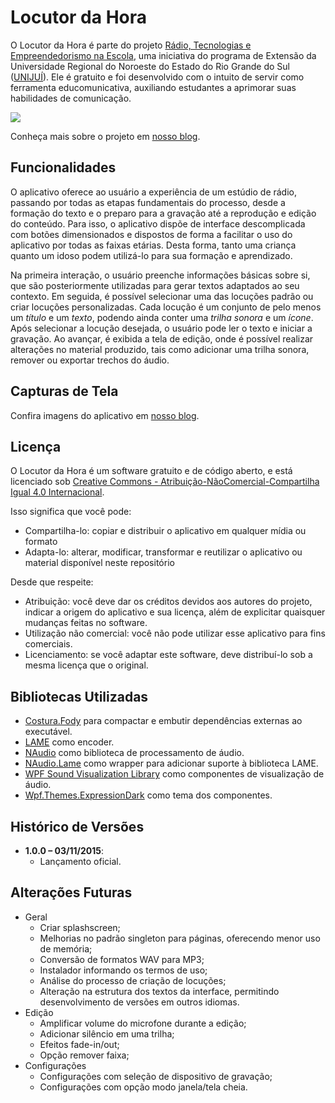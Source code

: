# Locutor da Hora

O Locutor da Hora é parte do projeto [Rádio, Tecnologias e Empreendedorismo na Escola](http://www.unijui.edu.br/extensao/relacao-de-projetos), uma iniciativa do programa de Extensão da Universidade Regional do Noroeste do Estado do Rio Grande do Sul ([UNIJUÍ](http://www.unijui.edu.br/)). Ele é gratuito e foi desenvolvido com o intuito de servir como ferramenta educomunicativa, auxiliando estudantes a aprimorar suas habilidades de comunicação.

![](http://locutordahora.unijui.edu.br/wp-content/uploads/2015/09/screenshot.1-min.png)

Conheça mais sobre o projeto em [nosso blog](locutordahora.unijui.edu.br).

## Funcionalidades
O aplicativo oferece ao usuário a experiência de um estúdio de rádio, passando por todas as etapas fundamentais do processo, desde a formação do texto e o preparo para a gravação até a reprodução e edição do conteúdo. Para isso, o aplicativo dispõe de interface descomplicada com botões dimensionados e dispostos de forma a facilitar o uso do aplicativo por todas as faixas etárias. Desta forma, tanto uma criança quanto um idoso podem utilizá-lo para sua formação e aprendizado. 

Na primeira interação, o usuário preenche informações básicas sobre si, que são posteriormente utilizadas para gerar textos adaptados ao seu contexto. Em seguida, é possível selecionar uma das locuções padrão ou criar locuções personalizadas. Cada locução é um conjunto de pelo menos um *título* e um *texto*, podendo ainda conter uma *trilha sonora* e um *ícone*. Após selecionar a locução desejada, o usuário pode ler o texto e iniciar a gravação. Ao avançar, é exibida a tela de edição, onde é possível realizar  alterações no material produzido, tais como adicionar uma trilha sonora, remover ou exportar trechos do áudio.

## Capturas de Tela
Confira imagens do aplicativo em [nosso blog](http://locutordahora.unijui.edu.br/o-software/).

## Licença
O Locutor da Hora é um software gratuito e de código aberto, e está licenciado sob [Creative Commons - Atribuição-NãoComercial-Compartilha Igual 4.0 Internacional](http://creativecommons.org/licenses/by-nc-sa/4.0/). 

Isso significa que você pode:
* Compartilha-lo: copiar e distribuir o aplicativo em qualquer mídia ou formato
* Adapta-lo: alterar, modificar, transformar e reutilizar o aplicativo ou material disponível neste repositório

Desde que respeite:
* Atribuição: você deve dar os créditos devidos aos autores do projeto, indicar a origem do aplicativo e sua licença, além de explicitar quaisquer mudanças feitas no software.
* Utilização não comercial: você não pode utilizar esse aplicativo para fins comerciais.
* Licenciamento: se você adaptar este software, deve distribuí-lo sob a mesma licença que o original.

## Bibliotecas Utilizadas
 * [Costura.Fody](https://github.com/Fody/Costura) para compactar e embutir dependências externas ao executável.
 * [LAME](http://lame.sourceforge.net/index.php) como encoder.
 * [NAudio](https://github.com/naudio/NAudio) como biblioteca de processamento de áudio.
 * [NAudio.Lame](https://github.com/Corey-M/NAudio.Lame) como wrapper para adicionar suporte à biblioteca LAME.
 * [WPF Sound Visualization Library](https://wpfsvl.codeplex.com/) como componentes de visualização de áudio.
 * [Wpf.Themes.ExpressionDark](https://github.com/StanislawSwierc/WpfThemesCollection) como tema dos componentes.

## Histórico de Versões
* **1.0.0 – 03/11/2015**: 
	* Lançamento oficial.

## Alterações Futuras
* Geral
	* Criar splashscreen;
	* Melhorias no padrão singleton para páginas, oferecendo menor uso de memória;
	* Conversão de formatos WAV para MP3;
	* Instalador informando os termos de uso;
	* Análise do processo de criação de locuções;
	* Alteração na estrutura dos textos da interface, permitindo desenvolvimento de versões em outros idiomas.
* Edição
	* Amplificar volume do microfone durante a edição;
	* Adicionar silêncio em uma trilha;
	* Efeitos fade-in/out;
	* Opção remover faixa;
* Configurações
	* Configurações com seleção de dispositivo de gravação;
	* Configurações com opção modo janela/tela cheia.
